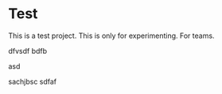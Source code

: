 
# Test
This is a test project. This is only for experimenting.
For teams.


dfvsdf bdfb

asd

sachjbsc
sdfaf
